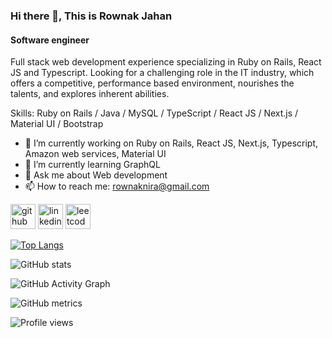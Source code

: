 ### Hi there 👋, This is Rownak Jahan
#### Software engineer
Full stack web development experience specializing in Ruby on Rails, React JS and Typescript. Looking for a challenging role in the IT industry, which offers a competitive, performance based environment, nourishes the talents, and explores inherent abilities.

Skills: Ruby on Rails / Java / MySQL / TypeScript / React JS / Next.js / Material UI / Bootstrap

- 🔭 I’m currently working on Ruby on Rails, React JS, Next.js, Typescript, Amazon web services, Material UI 
- 🌱 I’m currently learning GraphQL 
- 💬 Ask me about Web development 
- 📫 How to reach me: rownaknira@gmail.com 


[<img src='https://cdn.jsdelivr.net/npm/simple-icons@3.0.1/icons/github.svg' alt='github' height='40'>](https://github.com/https://github.com/Rownaknira)  [<img src='https://cdn.jsdelivr.net/npm/simple-icons@3.0.1/icons/linkedin.svg' alt='linkedin' height='40'>](https://www.linkedin.com/in/https://www.linkedin.com/in/rownak-jahan-9a9a1782//)  [<img src='https://cdn.jsdelivr.net/npm/simple-icons@3.0.1/icons/leetcode.svg' alt='leetcode' height='40'>](https://leetcode.com/RJahan/)  

[![Top Langs](https://github-readme-stats.vercel.app/api/top-langs/?username=https://github.com/Rownaknira)](https://github.com/anuraghazra/github-readme-stats)

![GitHub stats](https://github-readme-stats.vercel.app/api?username=https://github.com/Rownaknira&show_icons=true)  

![GitHub Activity Graph](https://activity-graph.herokuapp.com/graph?username=https://github.com/Rownaknira)  

![GitHub metrics](https://metrics.lecoq.io/https://github.com/Rownaknira)  

![Profile views](https://gpvc.arturio.dev/https://github.com/Rownaknira)  
